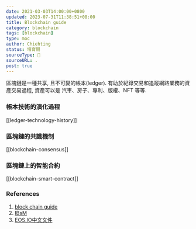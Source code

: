 ```yaml
---
date: 2021-03-03T14:00:00+0800
updated: 2023-07-31T11:38:51+08:00
title: Blockchain guide
category: blockchain
tags: [blockchain]
type: moc
author: Chiehting
status: 培育期
sourceType: 📜️
sourceURL: .
post: true
---
```


區塊鏈是一種共享, 且不可變的帳本(ledger). 有助於紀錄交易和追蹤網路業務的資產交易過程, 資產可以是 汽車、房子、專利、版權、NFT 等等.

<!--more-->

### 帳本技術的演化過程

[[ledger-technology-history]]

### 區塊鏈的共識機制

[[blockchain-consensus]]

### 區塊鏈上的智能合約

[[blockchain-smart-contract]]

### References

1. [block chain guide](https://github.com/yeasy/blockchain_guide)
2. [IBsM](https://www.ibm.com/topics/blockchain)
4. [EOS.IO中文文件](https://eos.readthedocs.io/zh_CN/latest/)